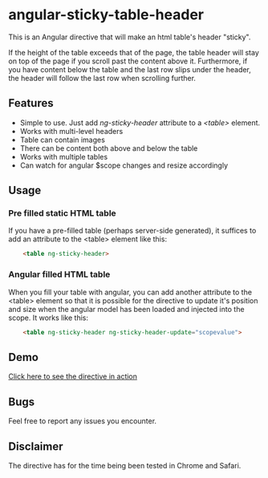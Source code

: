 # angular-sticky-table-header

This is an Angular directive that will make an html table's header "sticky". 

If the height of the table exceeds that of the page, the table header will stay on top of
the page if you scroll past the content above it. Furthermore, if you have content below
the table and the last row slips under the header, the header will follow the last row when
scrolling further.

## Features

 * Simple to use. Just add _ng-sticky-header_ attribute to a _&lt;table&gt;_ element.
 * Works with multi-level headers
 * Table can contain images
 * There can be content both above and below the table
 * Works with multiple tables
 * Can watch for angular $scope changes and resize accordingly
 
## Usage

### Pre filled static HTML table
If you have a pre-filled table (perhaps server-side generated), it suffices to add 
an attribute to the &lt;table&gt; element like this: 
```HTML
    <table ng-sticky-header>
```
### Angular filled HTML table
When you fill your table with angular, you can add another attribute to the &lt;table&gt; element
so that it is possible for the directive to update it's position and size when the angular
model has been loaded and injected into the scope. It works like this:
```HTML
    <table ng-sticky-header ng-sticky-header-update="scopevalue">
```    
## Demo
[Click here to see the directive in action](http://htmlpreview.github.io/?https://github.com/larsjueljensen/angular-sticky-table-header/blob/master/showcase.html)

## Bugs
Feel free to report any issues you encounter.

## Disclaimer
The directive has for the time being been tested in Chrome and Safari.

